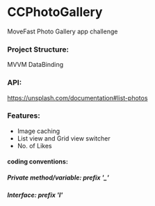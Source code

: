 # CCPhotoGallery
MoveFast Photo Gallery app challenge

### Project Structure: 
MVVM DataBinding

### API: 
https://unsplash.com/documentation#list-photos

### Features:
- Image caching
- List view and Grid view switcher
- No. of Likes


#### coding conventions:
##### Private method/variable: prefix '_'
##### Interface: prefix 'I'

